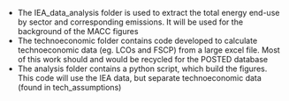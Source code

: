- The IEA_data_analysis folder is used to extract the total energy end-use by sector and corresponding emissions. It will be used for the background of the MACC figures
- The technoeconomic folder contains code developed to calculate technoeconomic data (eg. LCOs and FSCP) from a large excel file. Most of this work should and would be recycled for the POSTED database
- The analysis folder contains a python script, which build the figures. This code will use the IEA data, but separate technoeconomic data (found in tech_assumptions)